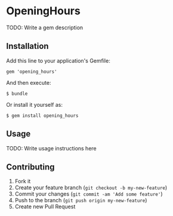 # OpeningHours

TODO: Write a gem description

## Installation

Add this line to your application's Gemfile:

    gem 'opening_hours'

And then execute:

    $ bundle

Or install it yourself as:

    $ gem install opening_hours

## Usage

TODO: Write usage instructions here

## Contributing

1. Fork it
2. Create your feature branch (`git checkout -b my-new-feature`)
3. Commit your changes (`git commit -am 'Add some feature'`)
4. Push to the branch (`git push origin my-new-feature`)
5. Create new Pull Request
